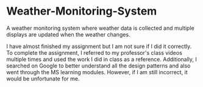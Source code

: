 # Weather-Monitoring-System
A weather monitoring system where weather data is collected and multiple displays are updated when the weather changes.

I have almost finished my assignment but I am not sure if I did it correctly. To complete the assignment, I referred to my professor's class videos multiple times and used the work I did in class as a reference. Additionally, I searched on Google to better understand all the design patterns and also went through the MS learning modules. However, if I am still incorrect, it would be unfortunate for me.
